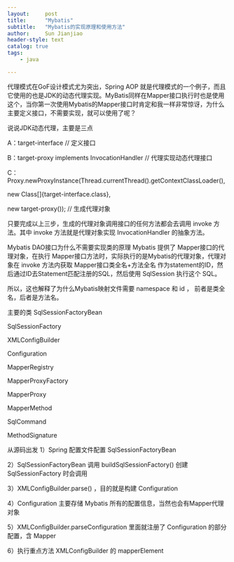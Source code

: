 ```yaml
---
layout:     post
title:      "Mybatis"  
subtitle:   "Mybatis的实现原理和使用方法"
author:     Sun Jianjiao
header-style: text
catalog: true
tags:
    - java

---
```



代理模式在GoF设计模式尤为突出，Spring AOP 就是代理模式的一个例子，而且它使用的也是JDK的动态代理实现。MyBatis同样在Mapper接口执行时也是使用这个，当你第一次使用Mybatis的Mapper接口时肯定和我一样非常惊讶，为什么主要定义接口，不需要实现，就可以使用了呢？

说说JDK动态代理，主要是三点

A：target-interface // 定义接口

B：target-proxy implements InvocationHandler // 代理实现动态代理接口

C：Proxy.newProxyInstance(Thread.currentThread().getContextClassLoader(),

new Class[]{target-interface.class},

new target-proxy()); // 生成代理对象

 

只要完成以上三步，生成的代理对象调用接口的任何方法都会去调用 invoke 方法。其中 invoke 方法就是代理对象实现 InvocationHandler 的抽象方法。

Mybatis DAO接口为什么不需要实现类的原理
Mybatis 提供了 Mapper接口的代理对象，在执行 Mapper接口方法时，实际执行的是Mybatis的代理对象，代理对象在 invoke 方法内获取 Mapper接口类全名+方法全名 作为statement的ID，然后通过ID去Statement匹配注册的SQL，然后使用 SqlSession 执行这个 SQL。

所以，这也解释了为什么Mybatis映射文件需要 namespace 和 id ， 前者是类全名，后者是方法名。

 

主要的类
SqlSessionFactoryBean

SqlSessionFactory

XMLConfigBuilder

Configuration

MapperRegistry

MapperProxyFactory

MapperProxy

MapperMethod

SqlCommand

MethodSignature

 

从源码出发
1）Spring 配置文件配置 SqlSessionFactoryBean

2）SqlSessionFactoryBean 调用 buildSqlSessionFactory() 创建 SqlSessionFactory 时会调用

3）XMLConfigBuilder.parse() ，目的就是构建 Configuration

4）Configuration 主要存储 Mybatis 所有的配置信息，当然也会有Mapper代理对象

5）XMLConfigBuilder.parseConfiguration 里面就注册了 Configuration 的部分配置，含 Mapper

6）执行重点方法 XMLConfigBuilder 的 mapperElement